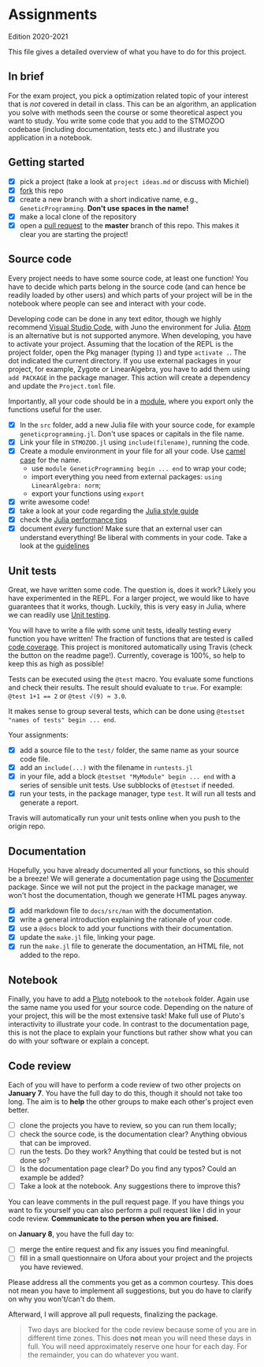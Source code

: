 # Assignments

Edition 2020-2021

This file gives a detailed overview of what you have to do for this project. 

## In brief

For the exam project, you pick a optimization related topic of your interest that is *not* covered in detail in class. This can be an algorithm, an application you solve with methods seen the course or some theoretical aspect you want to study. You write some code that you add to the STMOZOO codebase (including documentation, tests etc.) and illustrate you application in a notebook.

## Getting started

- [x] pick a project (take a look at `project ideas.md` or discuss with Michiel)
- [x] [fork](https://docs.github.com/en/enterprise-server@2.20/github/getting-started-with-github/fork-a-repo) this repo
- [x] create a new branch with a short indicative name, e.g., `GeneticProgramming`. **Don't use spaces in the name!**
- [x] make a local clone of the repository 
- [x] open a [pull request](https://docs.github.com/en/free-pro-team@latest/desktop/contributing-and-collaborating-using-github-desktop/creating-an-issue-or-pull-request) to the **master** branch of this repo. This makes it clear you are starting the project!

## Source code

Every project needs to have some source code, at least one function! You have to decide which parts belong in the source code (and can hence be readily loaded by other users) and which parts of your project will be in the notebook where people can see and interact with your code.

Developing code can be done in any text editor, though we highly recommend [Visual Studio Code](https://code.visualstudio.com/), with Juno the environment for Julia. [Atom](https://atom.io/) is an alternative but is not supported anymore. When developing, you have to activate your project. Assuming that the location of the REPL is the project folder, open the Pkg manager (typing `]`) and type `activate .`. The dot indicated the current directory. If you use external packages in your project, for example, Zygote or LinearAlgebra, you have to add them using `add PACKAGE` in the package manager. This action will create a dependency and update the `Project.toml` file.

Importantly, all your code should be in a [module](https://docs.julialang.org/en/v1/manual/modules/), where you export only the functions useful for the user.

- [x] In the `src` folder, add a new Julia file with your source code, for example `geneticprogramming.jl`. Don't use spaces or capitals in the file name.
- [x] Link your file in `STMOZOO.jl` using `include(filename)`,  running the code.
- [x] Create a module environment in your file for all your code. Use [camel case](https://en.wikipedia.org/wiki/Camel_case) for the name.
  - use `module GeneticProgramming begin ... end` to wrap your code;
  - import everything you need from external packages: `using LinearAlgebra: norm`;
  - export your functions using `export`
- [x] write awesome code!
- [x] take a look at your code regarding the [Julia style guide](https://docs.julialang.org/en/v1/manual/style-guide/)
- [x] check the [Julia performance tips](https://docs.julialang.org/en/v1/manual/performance-tips/)
- [x] document *every* function! Make sure that an external user can understand everything! Be liberal with comments in your code. Take a look at the [guidelines](https://docs.julialang.org/en/v1/manual/documentation/)

## Unit tests

Great, we have written some code. The question is, does it work? Likely you have experimented in the REPL. For a larger project, we would like to have guarantees that it works, though. Luckily, this is very easy in Julia, where we can readily use [Unit testing](https://docs.julialang.org/en/v1/stdlib/Test/).

You will have to write a file with some unit tests, ideally testing every function you have written! The fraction of functions that are tested is called [code coverage](https://en.wikipedia.org/wiki/Code_coverage). This project is monitored automatically using Travis (check the button on the readme page!). Currently, coverage is 100%, so help to keep this as high as possible!

Tests can be executed using the `@test` macro. You evaluate some functions and check their results. The result should evaluate to `true`. For example: `@test 1+1 == 2` or `@test √(9) ≈ 3.0`. 

It makes sense to group several tests, which can be done using `@testset "names of tests" begin ... end`.

Your assignments:
- [x] add a source file to the `test/` folder, the same name as your source code file.
- [x] add an `include(...)` with the filename in `runtests.jl`
- [x] in your file, add a block `@testset "MyModule" begin ... end` with a series of sensible unit tests. Use subblocks of `@testset` if needed.
- [x] run your tests, in the package manager, type `test`. It will run all tests and generate a report.

Travis will automatically run your unit tests online when you push to the origin repo.

## Documentation

Hopefully, you have already documented all your functions, so this should be a breeze! We will generate a documentation page using the [Documenter](https://juliadocs.github.io/Documenter.jl/stable/man/guide/) package. Since we will not put the project in the package manager, we won't host the documentation, though we generate HTML pages anyway.

- [x] add markdown file to `docs/src/man` with the documentation.
- [x] write a general introduction explaining the rationale of your code.
- [x] use a `@docs` block to add your functions with their documentation.
- [x] update the `make.jl` file, linking your page.
- [x] run the `make.jl` file to generate the documentation, an HTML file, not added to the repo.

## Notebook

Finally, you have to add a [Pluto](https://github.com/fonsp/Pluto.jl) notebook to the `notebook` folder. Again use the same name you used for your source code. Depending on the nature of your project, this will be the most extensive task! Make full use of Pluto's interactivity to illustrate your code. In contrast to the documentation page, this is not the place to explain your functions but rather show what you can do with your software or explain a concept.

## Code review

Each of you will have to perform a code review of two other projects on **January 7**. You have the full day to do this, though it should not take too long. The aim is to **help** the other groups to make each other's project even better.

- [ ] clone the projects you have to review, so you can run them locally;
- [ ] check the source code, is the documentation clear? Anything obvious that can be improved.
- [ ] run the tests. Do they work? Anything that could be tested but is not done so?
- [ ] Is the documentation page clear? Do you find any typos? Could an example be added?
- [ ] Take a look at the notebook. Any suggestions there to improve this?

You can leave comments in the pull request page. If you have things you want to fix yourself you can also perform a pull request like I did in your code review. **Communicate to the person when you are finised.**

on **January 8**, you have the full day to:
- [ ] merge the entire request and fix any issues you find meaningful.
- [ ] fill in a small questionnaire on Ufora about your project and the projects you have reviewed.

Please address all the comments you get as a common courtesy. This does not mean you have to implement all suggestions, but you do have to clarify on why you won't/can't do them.

Afterward, I will approve all pull requests, finalizing the package.

> Two days are blocked for the code review because some of you are in different time zones. This does **not** mean you will need these days in full. You will need approximately reserve one hour for each day. For the remainder, you can do whatever you want.
